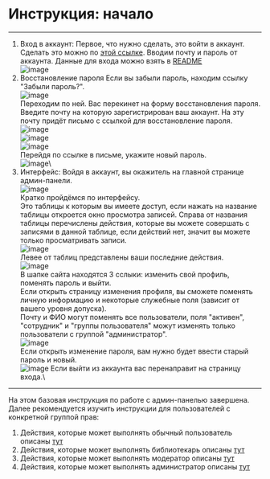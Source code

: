 # Инструкция: начало
***
1. Вход в аккаунт:
Первое, что нужно сделать, это войти в аккаунт. Сделать это можно по [этой ссылке](http://45.12.230.37/admin/login/?next=/admin/). Вводим почту и пароль от аккаунта. Данные для входа можно взять в [README](https://github.com/hentaibaka/handwriting-recognition-service/blob/main/README.md)\
![image](https://github.com/hentaibaka/handwriting-recognition-service/assets/61946499/14af3420-8a90-44bf-9b14-e47d41567165)
2. Восстановление пароля
Если вы забыли пароль, находим ссылку "Забыли пароль?".\
![image](https://github.com/hentaibaka/handwriting-recognition-service/assets/61946499/410bb689-a291-459b-87c8-ac1e8dad4996)\
Переходим по ней. Вас перекинет на форму восстановления пароля. Введите почту на которую зарегистрирован ваш аккаунт. На эту почту придёт письмо с ссылкой для восстановление пароля.\
![image](https://github.com/hentaibaka/handwriting-recognition-service/assets/61946499/ba2707c2-505c-4cd9-b51c-fc1b08855018)\
![image](https://github.com/hentaibaka/handwriting-recognition-service/assets/61946499/4a91df19-ff30-4873-b16e-b4fd40d6ebb3)\
![image](https://github.com/hentaibaka/handwriting-recognition-service/assets/61946499/63cdde6f-637c-486a-89ac-f4f114e46b31)\
Перейдя по ссылке в письме, укажите новый пароль.\
![image](https://github.com/hentaibaka/handwriting-recognition-service/assets/61946499/6c190f4f-6607-4e9c-92fa-c3b1ec67e752)\
3. Интерфейс:
Войдя в аккаунт, вы окажитель на главной странице админ-панели.\
![image](https://github.com/hentaibaka/handwriting-recognition-service/assets/61946499/deb68c1c-8255-4ef7-8ee9-10ce5afbb118)\
Кратко пройдёмся по интерфейсу.\
Это таблицы к которым вы имеете доступ, если нажать на название таблицы откроется окно просмотра записей. Справа от названия таблицы перечислены действия, которые вы можете совершать с записями в данной таблице, если действий нет, значит вы можете только просматривать записи.\
![image](https://github.com/hentaibaka/handwriting-recognition-service/assets/61946499/4f437ea8-d04c-4e83-8f84-8bf6d2e1c673)\
Левее от таблиц представлены ваши последние действия.\
![image](https://github.com/hentaibaka/handwriting-recognition-service/assets/61946499/df3cc2b4-9b43-4798-861b-2182cbbb1e20)\
В шапке сайта находятся 3 сслыки: изменить свой профиль, поменять пароль и выйти.\
Если открыть страницу изменения профиля, вы сможете поменять личную информацию и некоторые служебные поля (зависит от вашего уровня допуска).\
Почту и ФИО могут поменять все пользователи, поля "активен", "сотрудник" и "группы пользователя" можут изменять только пользователи с группой "администратор".\
![image](https://github.com/hentaibaka/handwriting-recognition-service/assets/61946499/94639641-240e-4e76-94a5-83f00d8b1a40)\
Если открыть изменение пароля, вам нужно будет ввести старый пароль и новый.\
![image](https://github.com/hentaibaka/handwriting-recognition-service/assets/61946499/88d3b6f6-ef63-416b-8e2f-6742966ad35c)
Если выйти из аккаунта вас перенаправит на страницу входа.\
***
На этом базовая инструкция по работе с админ-панелью завершена.\
Далее рекомендуется изучить инструкции для пользователей с конкретной группой прав:
1. Действия, которые может выполнять обычный пользователь описаны [тут](/docs/user.md)
2. Действия, которые может выполнять библиотекарь описаны [тут](/docs/librarian.md)
3. Действия, которые может выполнять модератор описаны [тут](/docs/moderator.md)
4. Действия, которые может выполнять администратор описаны [тут](/docs/admin.md)
